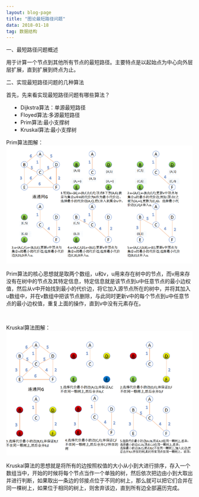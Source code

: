 ```yaml
---
layout: blog-page
title: "图论最短路径问题"
data: 2018-01-18
tag: 数据结构
---
```

<p class="h1">一、最短路径问题概述</p>
用于计算一个节点到其他所有节点的最短路径。主要特点是以起始点为中心向外层层扩展，直到扩展到终点为止。
<br>
<p class="h1">二、实现最短路径问题的几种算法</p>

首先，先来看实现最短路径问题有哪些算法？<br>
<ul style="margin-left:15px">
<li>Dijkstra算法：单源最短路径</li>
<li>Floyed算法:多源最短路径</li>
<li>Prim算法:最小支撑树</li>
<li>Kruskal算法:最小支撑树</li>
</ul>

<p class="h3">Prim算法图解：</h3>
<img src="/assets/Prim算法图解.png">
<p>Prim算法的核心思想就是取两个数组，u和v，u用来存在树中的节点，而v用来存没有在树中的节点及其特定信息，特定信息就是该节点到u中任意节点的最小边权值，然后从v中开始找到最小的代价边，将它加入源节点所在的树中，并将其加入u数组中，并在v数组中把该节点删除，与此同时更新v中的每个节点到u中任意节点的最小边权值，重复上面的操作，直到v中没有元素存在。</p>
<br>
<p class="h3">Kruskal算法图解：</h3>
<img src="/assets/Kruskal算法图解.png">
<p>Kruskal算法的思想就是将所有的边按照权值的大小从小到大进行排序，存入一个数组当中，开始的时候将每个节点当作一个单独的树，然后依次把边由小到大取出并进行判断，如果取出一条边的邻接点位于不同的树上，那么就可以把它们合并在同一棵树上，如果位于相同的树上，则舍弃该边，直到所有边全部遍历完成。</p>